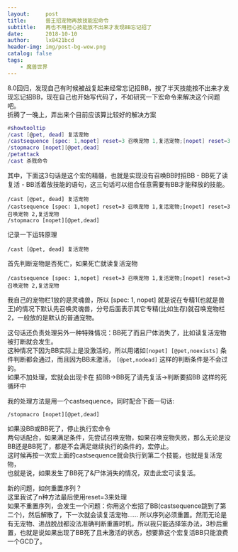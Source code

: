 ```yaml
---
layout:     post
title:      兽王招宠物再放技能宏命令
subtitle:   再也不用担心技能放不出来才发现BB忘记招了
date:       2018-10-10
author:     lx8421bcd
header-img: img/post-bg-wow.png
catalog: false
tags:
    - 魔兽世界
---
```


8.0回归，发现自己有时候被战复起来经常忘记招BB，按了半天技能按不出来才发现忘记招BB，现在自己也开始写代码了，不如研究一下宏命令来解决这个问题吧。  
折腾了一晚上，弄出来个目前应该算比较好的解决方案
```lua
#showtooltip 
/cast [@pet, dead] 复活宠物 
/castsequence [spec: 1,nopet] reset=3 召唤宠物 1,复活宠物;[nopet] reset=3 召唤宠物 2,复活宠物 
/stopmacro [nopet][@pet,dead] 
/petattack 
/cast 杀戮命令
```
其中，下面这3句话是这个宏的精髓，也就是实现没有召唤BB时招BB - BB死了读复活 - BB活着放技能的语句，这三句话可以组合任意需要有BB才能释放的技能。
```
/cast [@pet, dead] 复活宠物 
/castsequence [spec: 1,nopet] reset=3 召唤宠物 1,复活宠物;[nopet] reset=3 召唤宠物 2,复活宠物 
/stopmacro [nopet][@pet,dead] 
```

记录一下运转原理  
```
/cast [@pet, dead] 复活宠物
```
首先判断宠物是否死亡，如果死亡就读复活宠物
```
/castsequence [spec: 1,nopet] reset=3 召唤宠物 1,复活宠物;[nopet] reset=3 召唤宠物 2,复活宠物
```
我自己的宠物栏1放的是灵魂兽，所以 [spec: 1, nopet] 就是说在专精1(也就是兽王)的情况下默认先召唤灵魂兽，分号后面表示其它专精(比如生存)就召唤宠物栏 2，一般放的是默认的普通宠物。  

这句话还负责处理另外一种特殊情况：BB死了而且尸体消失了，比如读复活宠物被打断就会发生。  
这种情况下因为BB实际上是没激活的，所以用诸如```[nopet] [@pet,noexists]``` 条件判断都会通过，而且因为BB未激活， ```[@pet,nodead]``` 这样的判断条件是不会过的。  
如果不加处理，宏就会出现卡在 招BB->BB死了请先复活->判断要招BB 这样的死循环中

我的处理方法是用一个castsequence，同时配合下面一句话:
```
/stopmacro [nopet][@pet,dead]
```
如果没BB或BB死了，停止执行宏命令  
两句话配合，如果满足条件，先尝试召唤宠物，如果召唤宠物失败，那么无论是没BB还是BB死了，都是不会满足继续执行的条件的，宏停止。  
这时候再按一次宏上面的castsequence就会执行到第二个技能，也就是复活宠物，  
也就是说，如果发生了BB死了&尸体消失的情况，双击此宏可读复活。  

新的问题，如何重置序列？  
这里我试了n种方法最后使用reset=3来处理  
如果不重置序列，会发生一个问题：你用这个宏招了BB(castsequence跳到了第二个)，然后解散了，下一次就会读复活宠物……
所以序列必须重置。然而无论是有无宠物、进战脱战都没法准确判断重置时机，所以我只能选择笨办法，3秒后重置，也就是说如果出现了BB死了且未激活的状态，想要靠这个宏复活BB只能浪费一个GCD了。


